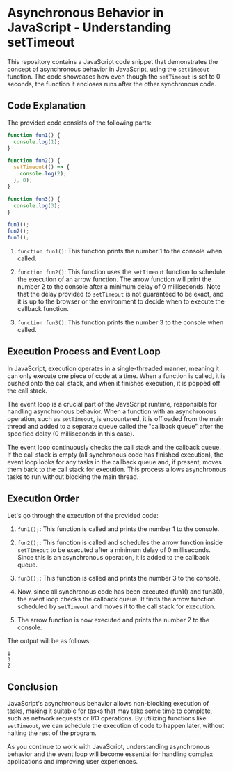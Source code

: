 # Asynchronous Behavior in JavaScript - Understanding setTimeout

This repository contains a JavaScript code snippet that demonstrates the concept of asynchronous behavior in JavaScript, using the `setTimeout` function. The code showcases how even though the `setTimeout` is set to 0 seconds, the function it encloses runs after the other synchronous code.

## Code Explanation

The provided code consists of the following parts:

```javascript
function fun1() {
  console.log(1);
}

function fun2() {
  setTimeout(() => {
    console.log(2);
  }, 0);
}

function fun3() {
  console.log(3);
}

fun1();
fun2();
fun3();
```

1. `function fun1()`: This function prints the number 1 to the console when called.

2. `function fun2()`: This function uses the `setTimeout` function to schedule the execution of an arrow function. The arrow function will print the number 2 to the console after a minimum delay of 0 milliseconds. Note that the delay provided to `setTimeout` is not guaranteed to be exact, and it is up to the browser or the environment to decide when to execute the callback function.

3. `function fun3()`: This function prints the number 3 to the console when called.

## Execution Process and Event Loop

In JavaScript, execution operates in a single-threaded manner, meaning it can only execute one piece of code at a time. When a function is called, it is pushed onto the call stack, and when it finishes execution, it is popped off the call stack.

The event loop is a crucial part of the JavaScript runtime, responsible for handling asynchronous behavior. When a function with an asynchronous operation, such as `setTimeout`, is encountered, it is offloaded from the main thread and added to a separate queue called the "callback queue" after the specified delay (0 milliseconds in this case).

The event loop continuously checks the call stack and the callback queue. If the call stack is empty (all synchronous code has finished execution), the event loop looks for any tasks in the callback queue and, if present, moves them back to the call stack for execution. This process allows asynchronous tasks to run without blocking the main thread.

## Execution Order

Let's go through the execution of the provided code:

1. `fun1();`: This function is called and prints the number 1 to the console.

2. `fun2();`: This function is called and schedules the arrow function inside `setTimeout` to be executed after a minimum delay of 0 milliseconds. Since this is an asynchronous operation, it is added to the callback queue.

3. `fun3();`: This function is called and prints the number 3 to the console.

4. Now, since all synchronous code has been executed (fun1() and fun3()), the event loop checks the callback queue. It finds the arrow function scheduled by `setTimeout` and moves it to the call stack for execution.

5. The arrow function is now executed and prints the number 2 to the console.

The output will be as follows:

```
1
3
2
```

## Conclusion

JavaScript's asynchronous behavior allows non-blocking execution of tasks, making it suitable for tasks that may take some time to complete, such as network requests or I/O operations. By utilizing functions like `setTimeout`, we can schedule the execution of code to happen later, without halting the rest of the program.

As you continue to work with JavaScript, understanding asynchronous behavior and the event loop will become essential for handling complex applications and improving user experiences.
